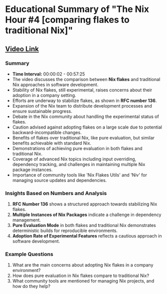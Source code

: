 
# Educational Summary of "The Nix Hour #4 [comparing flakes to traditional Nix]"

## [Video Link](https://youtu.be/atmoYyBAhF4)

### Summary
- **Time Interval:** 00:00:02 - 00:57:25
- The video discusses the comparison between **Nix flakes** and traditional Nix approaches in software development.
- Stability of Nix flakes, still experimental, raises concerns about their adoption in a company setting.
- Efforts are underway to stabilize flakes, as shown in **RFC number 136**.
- Expansion of the Nix team to distribute development processes and ensure sustainable progress.
- Debate in the Nix community about handling the experimental status of flakes.
- Caution advised against adopting flakes on a large scale due to potential backward-incompatible changes.
- Benefits of flakes over traditional Nix, like pure evaluation, but similar benefits achievable with standard Nix.
- Demonstrations of achieving pure evaluation in both flakes and traditional Nix.
- Coverage of advanced Nix topics including input overriding, dependency tracking, and challenges in maintaining multiple Nix package instances.
- Importance of community tools like 'Nix Flakes Utils' and 'Niv' for managing source updates and dependencies.

### Insights Based on Numbers and Analysis
1. **RFC Number 136** shows a structured approach towards stabilizing Nix flakes.
2. **Multiple Instances of Nix Packages** indicate a challenge in dependency management.
3. **Pure Evaluation Mode** in both flakes and traditional Nix demonstrates deterministic builds for reproducible environments.
4. **Adoption Rate of Experimental Features** reflects a cautious approach in software development.

### Example Questions
1. What are the main concerns about adopting Nix flakes in a company environment?
2. How does pure evaluation in Nix flakes compare to traditional Nix?
3. What community tools are mentioned for managing Nix projects, and how do they help?


